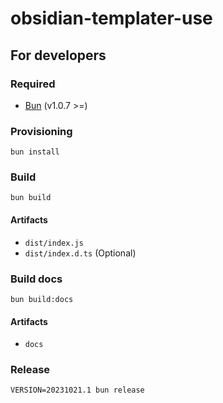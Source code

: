 # obsidian-templater-use

## For developers

### Required

- [Bun] (v1.0.7 >=)

### Provisioning

```console
bun install
```

### Build

```console
bun build
```

#### Artifacts

- `dist/index.js`
- `dist/index.d.ts` (Optional)

### Build docs

```console
bun build:docs
```

#### Artifacts

- `docs`

### Release

```console
VERSION=20231021.1 bun release
```

[Bun]: https://bun.sh/

